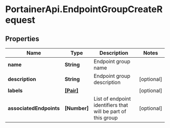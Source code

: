 # PortainerApi.EndpointGroupCreateRequest

## Properties
Name | Type | Description | Notes
------------ | ------------- | ------------- | -------------
**name** | **String** | Endpoint group name | 
**description** | **String** | Endpoint group description | [optional] 
**labels** | [**[Pair]**](Pair.md) |  | [optional] 
**associatedEndpoints** | **[Number]** | List of endpoint identifiers that will be part of this group | [optional] 


